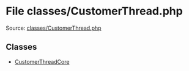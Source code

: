 File classes/CustomerThread.php
=========

Source: [classes/CustomerThread.php](https://github.com/PrestaShop/PrestaShop/blob/1.6.0.7/classes/CustomerThread.php)


Classes
-------

* [CustomerThreadCore](class.CustomerThreadCore.md)

